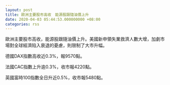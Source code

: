 ```yaml
---
layout: post
title: 歐洲主要股市高收　能源股跟隨油價上升
date: 2020-04-03 05:44:53.000000000 +08:00
categories: rss
---
```


歐洲主要股市高收，能源股跟隨油價上升。美國新申領失業救濟人數大增，加劇市場對全球經濟陷入衰退的憂慮，則限制了大市升幅。

德國DAX指數高收近0.3%，報9570點。

法國CAC指數上升逾0.3%，收市報4220點。

英國富時100指數全日升近0.5%，收市報5480點。
